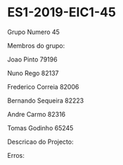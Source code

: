 # ES1-2019-EIC1-45

Grupo Numero 45

Membros do grupo:

Joao Pinto 79196

Nuno Rego 82137

Frederico Correia 82006

Bernando Sequeira 82223

Andre Carmo 82316

Tomas Godinho 65245

Descricao do Projecto:

Erros:
